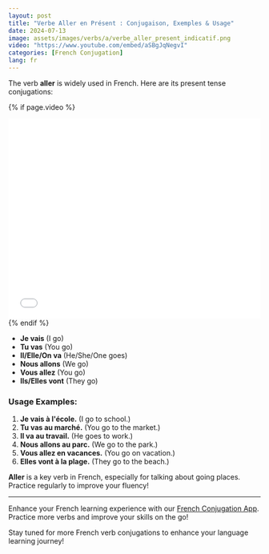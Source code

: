 ```yaml
---
layout: post
title: "Verbe Aller en Présent : Conjugaison, Exemples & Usage"
date: 2024-07-13
image: assets/images/verbs/a/verbe_aller_present_indicatif.png
video: "https://www.youtube.com/embed/aSBgJqNegvI"
categories: [French Conjugation]
lang: fr
---
```


The verb **aller** is widely used in French. Here are its present tense conjugations:

<!-- Video Embed Section -->
{% if page.video %}
<div class="video-embed">
  <iframe width="100%" height="400" src="{{ page.video | escape }}" frameborder="0" allowfullscreen></iframe>
</div>
{% endif %}

- **Je vais** (I go)
- **Tu vas** (You go)
- **Il/Elle/On va** (He/She/One goes)
- **Nous allons** (We go)
- **Vous allez** (You go)
- **Ils/Elles vont** (They go)

### Usage Examples:

1. **Je vais à l'école.** (I go to school.)
2. **Tu vas au marché.** (You go to the market.)
3. **Il va au travail.** (He goes to work.)
4. **Nous allons au parc.** (We go to the park.)
5. **Vous allez en vacances.** (You go on vacation.)
6. **Elles vont à la plage.** (They go to the beach.)

**Aller** is a key verb in French, especially for talking about going places. Practice regularly to improve your fluency!

---

Enhance your French learning experience with our [French Conjugation App]({{site.appStore.url}}). Practice more verbs and improve your skills on the go!

Stay tuned for more French verb conjugations to enhance your language learning journey!